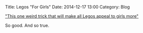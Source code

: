 Title: Legos "For Girls"
Date: 2014-12-17 13:00
Category: Blog

["This one weird trick that will make all Legos appeal to girls more"][1]

[1]: http://seasonaldepressioncomic.com/2014/12/06/lego-friends/

So good. And so true.
